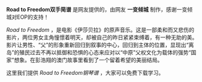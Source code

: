 

**Road to Freedom双手简谱** 是网友提供的，由网友 **一变倾城** 制作，感谢一变倾城对EOP的支持！

_Road to Freedom_
，是电影《伊莎贝拉》的原声音乐。这是一部柔和而又悲伤的影片，两位男女主角憧憬着明天，却被自己的昨日紧紧束缚着，有一种无助的美。影片让男性、“父”的形象重新回归到叙事的中心，回归到主体的位置，显现出“离岛”的殖民过去不再以抵御和恐惧的心态来应对以“中原”父权文化为载体的强势“国家”想象。在彭浩翔的澳门故事里看到了一个留着希望的美丽结局。

这里我们提供 _Road to Freedom钢琴谱_ ，大家可以免费下载学习。

